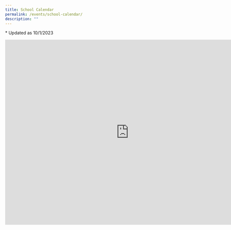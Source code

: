 ```yaml
---
title: School Calendar
permalink: /events/school-calendar/
description: ""
---
```

\* Updated as 10/1/2023

<iframe src="https://calendar.google.com/calendar/embed?src=smsscalendar%40gmail.com&ctz=Asia%2FSingapore" style="border: 0" width="800" height="600" frameborder="0" scrolling="no"></iframe>